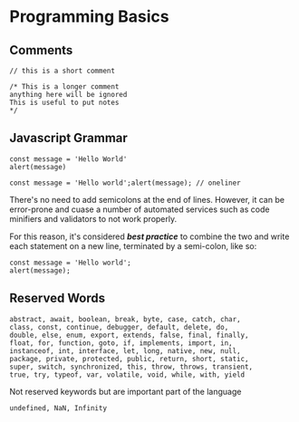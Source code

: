 # Programming Basics

## Comments

```
// this is a short comment
```

```
/* This is a longer comment
anything here will be ignored
This is useful to put notes
*/
```

## Javascript Grammar

```
const message = 'Hello World'
alert(message)
```

```
const message = 'Hello world';alert(message); // oneliner
```

There's no need to add semicolons at the end of lines. However, it can be error-prone and cuase a number of automated services such as code minifiers and validators to not work properly.

For this reason, it's considered **_best practice_** to combine the two and write each statement on a new line, terminated by a semi-colon, like so:

```
const message = 'Hello world';
alert(message);
```

## Reserved Words

```
abstract, await, boolean, break, byte, case, catch, char,
class, const, continue, debugger, default, delete, do,
double, else, enum, export, extends, false, final, finally,
float, for, function, goto, if, implements, import, in,
instanceof, int, interface, let, long, native, new, null,
package, private, protected, public, return, short, static,
super, switch, synchronized, this, throw, throws, transient,
true, try, typeof, var, volatile, void, while, with, yield
```

Not reserved keywords but are important part of the language

```
undefined, NaN, Infinity
```
